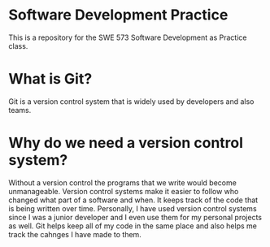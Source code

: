 # Software Development Practice
This is a repository for the SWE 573 Software Development as Practice class.

# What is Git?
Git is a version control system that is widely used by developers and also teams. 

# Why do we need a version control system?
Without a version control the programs that we write would become unmanageable. Version control systems make it easier to follow who changed what part of a software and when. It keeps track of the code that is being written over time. Personally, I have used version control systems since I was a junior developer and I even use them for my personal projects as well. Git helps keep all of my code in the same place and also helps me track the cahnges I have made to them.
